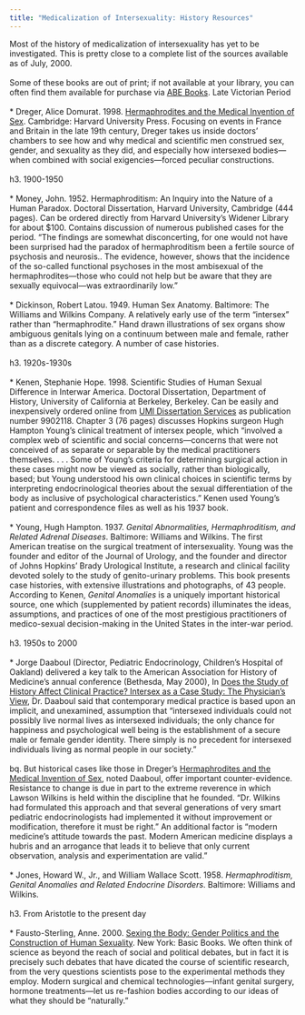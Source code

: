 ```yaml
---
title: "Medicalization of Intersexuality: History Resources"
---
```


Most of the history of medicalization of intersexuality has yet to be investigated. This is pretty close to a complete list of the sources available as of July, 2000.<br><br>Some of these books are out of print; if not available at your library, you can often find them available for purchase via [<span class="caps">ABE</span> Books][1]. Late Victorian Period<br><br>* Dreger, Alice Domurat. 1998. [Hermaphrodites and the Medical Invention of Sex][2]. Cambridge: Harvard University Press. Focusing on events in France and Britain in the late 19th century, Dreger takes us inside doctors&#8217; chambers to see how and why medical and scientific men construed sex, gender, and sexuality as they did, and especially how intersexed bodies&#8212;when combined with social exigencies&#8212;forced peculiar constructions.<br><br>h3. 1900-1950<br><br>\* Money, John. 1952. Hermaphroditism: An Inquiry into the Nature of a Human Paradox. Doctoral Dissertation, Harvard University, Cambridge (444 pages). Can be ordered directly from Harvard University&#8217;s Widener Library for about $100. Contains discussion of numerous published cases for the period. &#8220;The findings are somewhat disconcerting, for one would not have been surprised had the paradox of hermaphroditism been a fertile source of psychosis and neurosis.. The evidence, however, shows that the incidence of the so-called functional psychoses in the most ambisexual of the hermaphrodites&#8212;those who could not help but be aware that they are sexually equivocal&#8212;was extraordinarily low.&#8221;<br><br>\* Dickinson, Robert Latou. 1949. Human Sex Anatomy. Baltimore: The Williams and Wilkins Company. A relatively early use of the term &#8220;intersex&#8221; rather than &#8220;hermaphrodite.&#8221; Hand drawn illustrations of sex organs show ambiguous genitals lying on a continuum between male and female, rather than as a discrete category. A number of case histories.<br><br>h3. 1920s-1930s<br><br>* Kenen, Stephanie Hope. 1998. Scientific Studies of Human Sexual Difference in Interwar America. Doctoral Dissertation, Department of History, University of California at Berkeley, Berkeley. Can be easily and inexpensively ordered online from <A HREF="http://www.bellhowell.infolearning.com/hp/Products/DisExpress.html"><span class="caps">UMI</span> Dissertation Services</A> as publication number 9902118. Chapter 3 (76 pages) discusses Hopkins surgeon Hugh Hampton Young&#8217;s clinical treatment of intersex people, which &#8220;involved a complex web of scientific and social concerns&#8212;concerns that were not conceived of as separate or separable by the medical practitioners themselves. . . . Some of Young&#8217;s criteria for determining surgical action in these cases might now be viewed as socially, rather than biologically, based; but Young understood his own clinical choices in scientific terms by interpreting endocrinological theories about the sexual differentiation of the body as inclusive of psychological characteristics.&#8221; Kenen used Young&#8217;s patient and correspondence files as well as his 1937 book.<br><br>* Young, Hugh Hampton. 1937. _Genital Abnormalities, Hermaphroditism, and Related Adrenal Diseases_. Baltimore: Williams and Wilkins. The first American treatise on the surgical treatment of intersexuality. Young was the founder and editor of the Journal of Urology, and the founder and director of Johns Hopkins&#8217; Brady Urological Institute, a research and clinical facility devoted solely to the study of genito-urinary problems. This book presents case histories, with extensive illustrations and photographs, of 43 people. According to Kenen, _Genital Anomalies_ is a uniquely important historical source, one which (supplemented by patient records) illuminates the ideas, assumptions, and practices of one of the most prestigious practitioners of medico-sexual decision-making in the United States in the inter-war period.<br><br>h3. 1950s to 2000<br><br>* Jorge Daaboul (Director, Pediatric Endocrinology, Children&#8217;s Hospital of Oakland) delivered a key talk to the American Association for History of Medicine&#8217;s annual conference (Bethesda, May 2000), In [Does the Study of History Affect Clinical Practice? Intersex as a Case Study: The Physician&#8217;s View][3], Dr. Daaboul said that contemporary medical practice is based upon an implicit, and unexamined, assumption that &#8220;intersexed individuals could not possibly live normal lives as intersexed individuals; the only chance for happiness and psychological well being is the establishment of a secure male or female gender identity. There simply is no precedent for intersexed individuals living as normal people in our society.&#8221;<br><br>bq. But historical cases like those in Dreger&#8217;s [Hermaphrodites and the Medical Invention of Sex][4], noted Daaboul, offer important counter-evidence. Resistance to change is due in part to the extreme reverence in which Lawson Wilkins is held within the discipline that he founded. &#8220;Dr. Wilkins had formulated this approach and that several generations of very smart pediatric endocrinologists had implemented it without improvement or modification, therefore it must be right.&#8221; An additional factor is &#8220;modern medicine&#8217;s attitude towards the past. Modern American medicine displays a hubris and an arrogance that leads it to believe that only current observation, analysis and experimentation are valid.&#8221;<br><br>* Jones, Howard W., Jr., and William Wallace Scott. 1958. _Hermaphroditism, Genital Anomalies and Related Endocrine Disorders_. Baltimore: Williams and Wilkins.<br><br>h3. From Aristotle to the present day<br><br>* Fausto-Sterling, Anne. 2000. [Sexing the Body: Gender Politics and the Construction of Human Sexuality][5]. New York: Basic Books. We often think of science as beyond the reach of social and political debates, but in fact it is precisely such debates that have dicated the course of scientific research, from the very questions scientists pose to the experimental methods they employ. Modern surgical and chemical technologies&#8212;infant genital surgery, hormone treatments&#8212;let us re-fashion bodies according to our ideas of what they should be &#8220;naturally.&#8221; <br>

 [1]: http://www.abebooks.com/.h3
 [2]: /books/medicalinvention
 [3]: /articles/daaboul_history
 [4]: books/medicalinvention
 [5]: /books/sexing_the_body